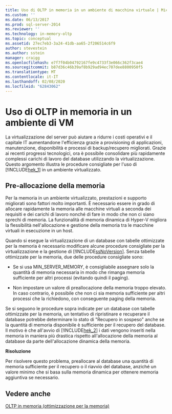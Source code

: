 ```yaml
---
title: Uso di OLTP in memoria in un ambiente di macchina virtuale | Microsoft Docs
ms.custom: ''
ms.date: 06/13/2017
ms.prod: sql-server-2014
ms.reviewer: ''
ms.technology: in-memory-oltp
ms.topic: conceptual
ms.assetid: 27ec7eb3-3a24-41db-aa65-2f206514c6f9
author: stevestein
ms.author: sstein
manager: craigg
ms.openlocfilehash: e7f7f04b04792167fe9c4733f3e066c362f3cae4
ms.sourcegitcommit: b87d36c46b39af8b929ad94ec707dee8800950f5
ms.translationtype: MT
ms.contentlocale: it-IT
ms.lasthandoff: 02/08/2020
ms.locfileid: "62843062"
---
```

# <a name="using-in-memory-oltp-in-a-vm-environment"></a>Uso di OLTP in memoria in un ambiente di VM
  La virtualizzazione del server può aiutare a ridurre i costi operativi e il capitale IT aumentandone l'efficienza grazie a provisioning di applicazioni, manutenzione, disponibilità e processi di backup/recupero migliorati. Grazie ai recenti progressi tecnologici, ora è possibile consolidare più rapidamente complessi carichi di lavoro del database utilizzando la virtualizzazione. Questo argomento illustra le procedure consigliate per l'uso di [!INCLUDE[hek_1](../includes/hek-1-md.md)] in un ambiente virtualizzato.  
  
##  <a name="bkmk_memoryPreAllocation"></a>Pre-allocazione della memoria  
 Per la memoria in un ambiente virtualizzato, prestazioni e supporto migliorati sono fattori molto importanti. È necessario essere in grado di allocare rapidamente la memoria alle macchine virtuali a seconda dei requisiti e dei carichi di lavoro nonché di fare in modo che non ci siano sprechi di memoria. La funzionalità di memoria dinamica di Hyper-V migliora la flessibilità nell'allocazione e gestione della memoria tra le macchine virtuali in esecuzione in un host.  
  
 Quando si esegue la virtualizzazione di un database con tabelle ottimizzate per la memoria è necessario modificare alcune procedure consigliate per la virtualizzazione e la gestione di [!INCLUDE[ssNoVersion](../includes/ssnoversion-md.md)]. Senza tabelle ottimizzate per la memoria, due delle procedure consigliate sono:  
  
-   Se si usa MIN_SERVER_MEMORY, è consigliabile assegnare solo la quantità di memoria necessaria in modo che rimanga memoria sufficiente per altri processi (evitando quindi il paging).  
  
-   Non impostare un valore di preallocazione della memoria troppo elevato. In caso contrario, è possibile che non ci sia memoria sufficiente per altri processi che la richiedono, con conseguente paging della memoria.  
  
 Se si seguono le procedure sopra indicate per un database con tabelle ottimizzate per la memoria, un tentativo di ripristinare e recuperare il database potrebbe determinare lo stato di "Recupero in sospeso" anche se la quantità di memoria disponibile è sufficiente per il recupero del database. Il motivo è che all'avvio di [!INCLUDE[hek_2](../includes/hek-2-md.md)] i dati vengono inseriti nella memoria in maniera più drastica rispetto all'allocazione della memoria al database da parte dell'allocazione dinamica della memoria.  
  
 **Risoluzione**  
  
 Per risolvere questo problema, preallocare al database una quantità di memoria sufficiente per il recupero o il riavvio del database, anziché un valore minimo che si basa sulla memoria dinamica per ottenere memoria aggiuntiva se necessario.  
  
## <a name="see-also"></a>Vedere anche  
 [OLTP in memoria &#40;ottimizzazione per la memoria&#41;](../relational-databases/in-memory-oltp/in-memory-oltp-in-memory-optimization.md)  
  
  
